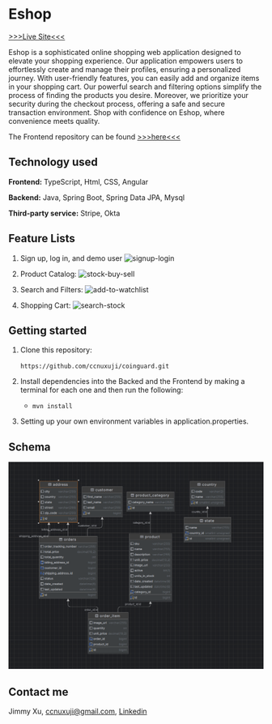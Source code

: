 # Eshop
[>>>Live Site<<<](https://www.ecommerce.jimmyxj.com/)

Eshop is a sophisticated online shopping web application designed to elevate your shopping experience. 
Our application empowers users to effortlessly create and manage their profiles, ensuring a personalized journey. 
With user-friendly features, you can easily add and organize items in your shopping cart. 
Our powerful search and filtering options simplify the process of finding the products you desire. 
Moreover, we prioritize your security during the checkout process, offering a safe and secure transaction environment. 
Shop with confidence on Eshop, where convenience meets quality.

The Frontend repository can be found [>>>here<<<](https://github.com/ccnuxuji/ecommerce_frontend)
## Technology used
**Frontend:** TypeScript, Html, CSS, Angular

**Backend:** Java, Spring Boot, Spring Data JPA, Mysql

**Third-party service:** Stripe, Okta

## Feature Lists

1. Sign up, log in, and demo user
   ![signup-login](./images/signup-login.gif)

2. Product Catalog:
   ![stock-buy-sell](./images/stock-buy-sell.gif)

3. Search and Filters:
   ![add-to-watchlist](./images/add-to-watchlist.gif)

4. Shopping Cart:
   ![search-stock](./images/search-stock.gif)

## Getting started
1. Clone this repository:

   `
   https://github.com/ccnuxuji/coinguard.git
   `
2. Install dependencies into the Backed and the Frontend by making a terminal for each one and then run the following:

    * `mvn install`

3. Setting up your own environment variables in application.properties.

## Schema
![db-schema](./images/eshopdb.png)

## Contact me

Jimmy Xu, ccnuxuji@gmail.com, [Linkedin](https://www.linkedin.com/in/ccnuxuji/)
